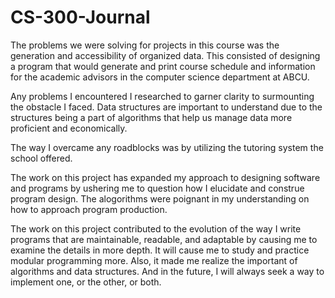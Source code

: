 # CS-300-Journal

The problems we were solving for projects in this course was the generation and accessibility of organized data. This consisted of designing a program that would generate and print course schedule and information for the academic advisors in the computer science department at ABCU.

Any problems I encountered I researched to garner clarity to surmounting the obstacle I faced. Data structures are important to understand due to the structures being a part of algorithms that help us manage data more proficient and economically.

The way I overcame any roadblocks was by utilizing the tutoring system the school offered. 

The work on this project has expanded my approach to designing software and programs by ushering me to question how I elucidate and construe program design. The alogorithms were poignant in my understanding on how to approach program production. 

The work on this project contributed to the evolution of the way I write programs that are maintainable, readable, and adaptable by causing me to examine the details in more depth. It will cause me to study and practice modular programming more. Also, it made me realize the important of algorithms and data structures. And in the future, I will always seek a way to implement one, or the other, or both. 
